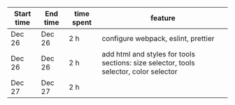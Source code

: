 | Start time | End time | time spent | feature                                                                               |
| ---------- | -------- | ---------- | ------------------------------------------------------------------------------------- |
| Dec 26     | Dec 26   | 2 h        | configure webpack, eslint, prettier                                                   |
| Dec 26     | Dec 26   | 2 h        | add html and styles for tools sections: size selector, tools selector, color selector |
| Dec 27     | Dec 27   | 2 h        |                                                                                       |
